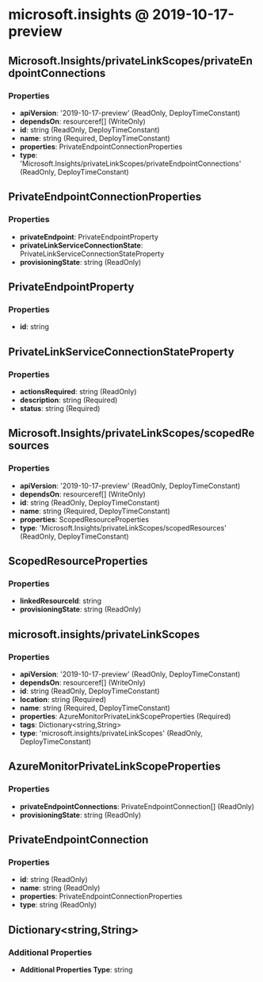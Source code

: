 # microsoft.insights @ 2019-10-17-preview

## Microsoft.Insights/privateLinkScopes/privateEndpointConnections
### Properties
* **apiVersion**: '2019-10-17-preview' (ReadOnly, DeployTimeConstant)
* **dependsOn**: resourceref[] (WriteOnly)
* **id**: string (ReadOnly, DeployTimeConstant)
* **name**: string (Required, DeployTimeConstant)
* **properties**: PrivateEndpointConnectionProperties
* **type**: 'Microsoft.Insights/privateLinkScopes/privateEndpointConnections' (ReadOnly, DeployTimeConstant)

## PrivateEndpointConnectionProperties
### Properties
* **privateEndpoint**: PrivateEndpointProperty
* **privateLinkServiceConnectionState**: PrivateLinkServiceConnectionStateProperty
* **provisioningState**: string (ReadOnly)

## PrivateEndpointProperty
### Properties
* **id**: string

## PrivateLinkServiceConnectionStateProperty
### Properties
* **actionsRequired**: string (ReadOnly)
* **description**: string (Required)
* **status**: string (Required)

## Microsoft.Insights/privateLinkScopes/scopedResources
### Properties
* **apiVersion**: '2019-10-17-preview' (ReadOnly, DeployTimeConstant)
* **dependsOn**: resourceref[] (WriteOnly)
* **id**: string (ReadOnly, DeployTimeConstant)
* **name**: string (Required, DeployTimeConstant)
* **properties**: ScopedResourceProperties
* **type**: 'Microsoft.Insights/privateLinkScopes/scopedResources' (ReadOnly, DeployTimeConstant)

## ScopedResourceProperties
### Properties
* **linkedResourceId**: string
* **provisioningState**: string (ReadOnly)

## microsoft.insights/privateLinkScopes
### Properties
* **apiVersion**: '2019-10-17-preview' (ReadOnly, DeployTimeConstant)
* **dependsOn**: resourceref[] (WriteOnly)
* **id**: string (ReadOnly, DeployTimeConstant)
* **location**: string (Required)
* **name**: string (Required, DeployTimeConstant)
* **properties**: AzureMonitorPrivateLinkScopeProperties (Required)
* **tags**: Dictionary<string,String>
* **type**: 'microsoft.insights/privateLinkScopes' (ReadOnly, DeployTimeConstant)

## AzureMonitorPrivateLinkScopeProperties
### Properties
* **privateEndpointConnections**: PrivateEndpointConnection[] (ReadOnly)
* **provisioningState**: string (ReadOnly)

## PrivateEndpointConnection
### Properties
* **id**: string (ReadOnly)
* **name**: string (ReadOnly)
* **properties**: PrivateEndpointConnectionProperties
* **type**: string (ReadOnly)

## Dictionary<string,String>
### Additional Properties
* **Additional Properties Type**: string

